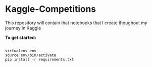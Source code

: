 # Kaggle-Competitions
This repository will contain that notebooks that I create thoughout my journey in Kaggle

**To get started:**

```

virtualenv env
source env/bin/activate
pip install -r requirements.txt

```
